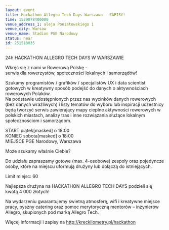 ```yaml
---
layout: event
title: Hackathon Allegro Tech Days Warszawa - ZAPISY!
time: 1529078400000
venue_address_1: aleja Poniatowskiego 1
venue_city: Warsaw
venue_name: Stadion PGE Narodowy
status: near
id: 251510035
---
```


<p>24h HACKATHON ALLEGRO TECH DAYS W WARSZAWIE</p>
<p>Wkręć się z nami w Rowerową Polskę -
  <br/>serwis dla rowerzystów, społeczności lokalnych i samorządów!</p>
<p>Szukamy programistów / grafików / specjalistów UX i data scientist gotowych w kreatywny sposób podejść do danych o aktywnościach rowerowych Polaków.
  <br/>Na podstawie udostępnionych przez nas wycinków danych rowerowych (bez danych wrażliwych) i listy tematów do wyboru lub inspiracji uczestnicy będą tworzyć serwis zawierający mapy cieplne aktywności rowerowych w polskich miastach, analizy tras i inne
  rozwiązania służące lokalnym społecznościom i samorządom.</p>
<p>START piątek[masked] o 18:00
  <br/>KONIEC sobota[masked] o 18:00
  <br/>MIEJSCE PGE Narodowy, Warszawa</p>
<p>Może szukamy właśnie Ciebie?</p>
<p>Do udziału zapraszamy gotowe (max. 4-osobowe) zespoły oraz pojedyncze osoby, które na miejscu uformują drużyny lub dołączą do istniejących.</p>
<p>Limit miejsc: 60</p>
<p>Najlepsza drużyna na HACKATHON ALLEGRO TECH DAYS podzieli się kwotą 4 000 złotych!</p>
<p>Na wydarzeniu gwarantujemy świetną atmosferę, wifi i kreatywne miejsce pracy, pyszny catering oraz pomoc merytoryczną mentorów – inżynierów Allegro, skupionych pod marką Allegro Tech.</p>
<p>Więcej informacji i zapisy na
  <a href="http://kreckilometry.pl/hackathon" class="linkified">http://kreckilometry.pl/hackathon</a>
</p>
